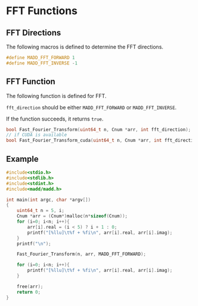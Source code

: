 FFT Functions
===

FFT Directions
---

The following macros is defined to determine the FFT directions.

```C
#define MADD_FFT_FORWARD 1
#define MADD_FFT_INVERSE -1
```

FFT Function
---

The following function is defined for FFT.
<!--Do note that the length of `arr` should be the least number greater than `n` that is a power of 2, even if your `n` is not a power of 2.-->
`fft_direction` should be either `MADD_FFT_FORWARD` or `MADD_FFT_INVERSE`.

If the function succeeds, it returns `true`.

```C
bool Fast_Fourier_Transform(uint64_t n, Cnum *arr, int fft_direction);
// if CUDA is available
bool Fast_Fourier_Transform_cuda(uint64_t n, Cnum *arr, int fft_direction);
```

Example
---

```C
#include<stdio.h>
#include<stdlib.h>
#include<stdint.h>
#include<madd/madd.h>

int main(int argc, char *argv[])
{
    uint64_t n = 5, i;
    Cnum *arr = (Cnum*)malloc(n*sizeof(Cnum));
    for (i=0; i<n; i++){
        arr[i].real = (i < 5) ? i + 1 : 0;
        printf("[%llu]\t%f + %fi\n", arr[i].real, arr[i].imag);
    }
    printf("\n");

    Fast_Fourier_Transform(n, arr, MADD_FFT_FORWARD);

    for (i=0; i<n; i++){
        printf("[%llu]\t%f + %fi\n", arr[i].real, arr[i].imag);
    }

    free(arr);
    return 0;
}
```